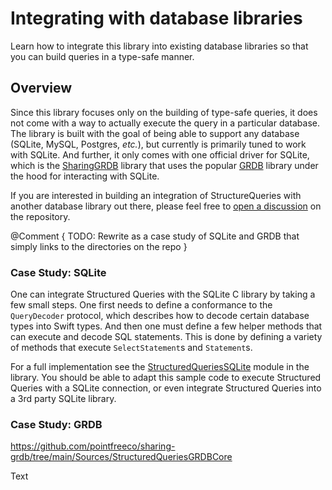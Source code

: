 # Integrating with database libraries

Learn how to integrate this library into existing database libraries so that you can build queries
in a  type-safe manner.

## Overview

Since this library focuses only on the building of type-safe queries, it does not come with a way to
actually execute the query in a particular database. The library is built with the goal of being
able to support any database (SQLite, MySQL, Postgres, _etc._), but currently is primarily tuned to
work with SQLite. And further, it only comes with one official driver for SQLite, which is the
[SharingGRDB][sharing-grdb-gh] library that uses the popular [GRDB][grdb-gh] library under the hood
for interacting with SQLite.

If you are interested in building an integration of StructureQueries with another database library
out there, please feel free to [open a discussion][sq-discussions] on the repository.

[sharing-grdb-gh]: http://github.com/pointfreeco/sharing-grdb 
[grdb-gh]: http://github.com/groue/grdb.swift
[sq-discussions]: http://github.com/pointfreeco/swift-structured-queries/discussions

@Comment {
  TODO: Rewrite as a case study of SQLite and GRDB that simply links to the directories on the repo
}

### Case Study: SQLite

One can integrate Structured Queries with the SQLite C library by taking a few small steps. One
first needs to define a conformance to the ``QueryDecoder`` protocol, which describes how to 
decode certain database types into Swift types. And then one must define a few helper methods
that can execute and decode SQL statements. This is done by defining a variety of methods that 
execute ``SelectStatement``s and ``Statement``s.

For a full implementation see the [StructuredQueriesSQLite][sq-sqlite] module in the library.
You should be able to adapt this sample code to execute Structured Queries with a SQLite connection,
or even integrate Structured Queries into a 3rd party SQLite library.

[sq-sqlite]: https://github.com/pointfreeco/swift-structured-queries/tree/main/Sources/StructuredQueriesSQLite

### Case Study: GRDB



https://github.com/pointfreeco/sharing-grdb/tree/main/Sources/StructuredQueriesGRDBCore

<!--@START_MENU_TOKEN@-->Text<!--@END_MENU_TOKEN@-->

<!--

TODO:

StructuredQueries built to support any DB, but currently SharingGRDB is the only 
available adapter. If you run into limitations using this library with your own
database open a discussion.

-->

[sharing-grdb-gh]: http://github.com/pointfreeco/sharing-grdb
[grdb-gh]: http://github.com/groue/grdb.swift
